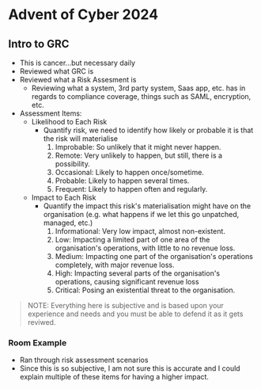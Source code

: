 # Advent of Cyber 2024

## Intro to GRC

- This is cancer...but necessary daily
- Reviewed what GRC is
- Reviewed what a Risk Assesment is 
    - Reviewing what a system, 3rd party system, Saas app, etc. has in regards to compliance coverage, things such as SAML, encryption, etc.
- Assessment Items:
    - Likelihood to Each Risk 
        - Quantify risk, we need to identify how likely or probable it is that the risk will materialise
            1. Improbable: So unlikely that it might never happen.
            2. Remote: Very unlikely to happen, but still, there is a possibility.
            3. Occasional: Likely to happen once/sometime.
            4. Probable: Likely to happen several times.
            5. Frequent: Likely to happen often and regularly.
    - Impact to Each Risk
        - Quantify the impact this risk's materialisation might have on the organisation (e.g. what happens if we let this go unpatched, managed, etc.)
            1. Informational: Very low impact, almost non-existent.
            2. Low: Impacting a limited part of one area of the organisation's operations, with little to no revenue loss.
            3. Medium: Impacting one part of the organisation's operations completely, with major revenue loss.
            4. High: Impacting several parts of the organisation's operations, causing significant revenue loss
            5. Critical: Posing an existential threat to the organisation.
> NOTE: Everything here is subjective and is based upon your experience and needs and you must be able to defend it as it gets reviwed.

### Room Example
- Ran through risk assessment scenarios
- Since this is so subjective, I am not sure this is accurate and I could explain multiple of these items for having a higher impact.
